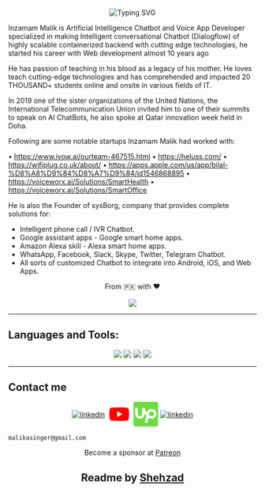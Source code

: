 <div align='center'><img align="center" src="https://readme-typing-svg.herokuapp.com?font=Fira+Code&weight=600&size=24&duration=3500&pause=500&color=151CF7&center=true&vCenter=true&width=435&lines=Tech+Trainer+;AI+Chatbots;Dialogflow+and+ChatGPT+Expert+;Entrepreneur;Keynote+Speaker" alt="Typing SVG" /></div>

Inzamam Malik is Artificial Intelligence Chatbot and Voice App Developer specialized in making Intelligent conversational Chatbot (Dialogflow) of highly scalable containerized backend with cutting edge technologies,
he started his career with Web development almost 10 years ago

He has passion of teaching in his blood as a legacy of his mother. He loves teach cutting-edge technologies and has comprehended and impacted 20 THOUSAND+ students online and onsite in various fields of IT.

In 2019 one of the sister organizations of the United Nations, the International Telecommunication Union invited him to one of their summits to speak on AI ChatBots, he also spoke at Qatar innovation week held in Doha.

Following are some notable startups Inzamam Malik had worked with:

• https://www.ivow.ai/ourteam-467515.html
• https://heluss.com/
• https://wifiplug.co.uk/about/
• https://apps.apple.com/us/app/bilal-%D8%A8%D9%84%D8%A7%D9%84/id1546868895
• https://voiceworx.ai/Solutions/SmartHealth
• https://voiceworx.ai/Solutions/SmartOffice

He is also the Founder of sysBorg, company that provides complete solutions for:

- Intelligent phone call / IVR Chatbot.
- Google assistant apps - Google smart home apps.
- Amazon Alexa skill - Alexa smart home apps.
- WhatsApp, Facebook, Slack, Skype, Twitter, Telegram Chatbot.
- All sorts of customized Chatbot to integrate into Android, iOS, and Web Apps.

<p align='center'>From 🇵🇰 with ❤️</p>
<p align='center'>
<img align='center' src='https://en1g1m3zkq5j0aw.m.pipedream.net'/>
</p>

<hr>

<h2 align="left">Languages and Tools:</h2>

<p align='center'>
    <img src="https://skillicons.dev/icons?i=git,github,linux,c,css,js" />
   <img src="https://skillicons.dev/icons?i=ts,react,express,mongodb,nodejs,nextjs"/>
   <img src="https://skillicons.dev/icons?i=firebase,postman,heroku,graphql,figma,xd"/>
   <img src="https://skillicons.dev/icons?i=aws,gcp,docker,flask,wasm,swift"/>
</p>

<hr>

<h2 align="left">Contact me</h2>

<p align="center">
<a href="https://www.linkedin.com/in/minzamam" target="blank"><img align="center" src="https://skillicons.dev/icons?i=linkedin" height="50" width="50" alt="linkedin" /></a>
<a href="https://www.youtube.com/@InzamamMalik" target="blank"><img align="center" src="./img/youtube.svg" alt="YouTube" height="50" width="50" /></a>
<a href="https://www.upwork.com/freelancers/~014998370bf4b28c01/" target="blank"><img align="center" src="./img/upwork.svg" alt="upwork" height="50" width="50" /></a>
<a href="https://stackoverflow.com/users/4378475/inzamam-malik" target="blank"><img align="center" src="https://skillicons.dev/icons?i=stackoverflow" height="50" width="50" alt="linkedin" /></a>

```
malikasinger@gmail.com
```

</p>

<div align='center'>
Become a sponsor at
<a href='https://www.patreon.com/Malikasinger'>Patreon</a>

<br>
</div>

<h2 align='center'>Readme by <a href='https://github.com/shehza-d/'>Shehzad</a></h2>
